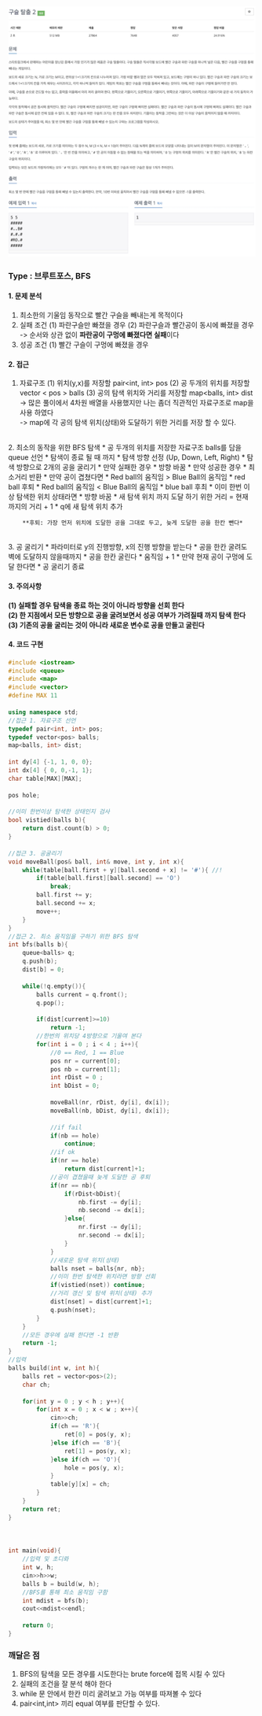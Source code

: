 ![Problem](https://raw.githubusercontent.com/seongjinkime/problem-solving/master/images/13460.png)
### Type : 브루트포스, BFS

#### 1. 문제 분석
1. 최소한의 기울임 동작으로 빨간 구슬을 빼내는게 목적이다  
2. 실패 조건
    (1) 파란구슬만 빠졌을 경우
    (2) 파란구슬과 빨간공이 동시에 빠졌을 경우
    -> 순서와 상관 없이 **파란공이 구멍에 빠졌다면 실패**이다
3. 성공 조건
    (1) 빨간 구슬이 구멍에 빠졌을 경우

#### 2. 접근
1. 자료구조
    (1) 위치(y,x)를 저장할 pair<int, int> pos
    (2) 공 두개의 위치를 저장할 vector < pos > balls
    (3) 공의 탐색 위치와 거리를 저장할 map<balls, int> dist
    -> 많은 풀이에서 4차원 배열을 사용했지만 나는 좀더 직관적인 자료구조로 map을 사용 하였다  
    -> map에 각 공의 탐색 위치(상태)와 도달하기 위한 거리를 저장 할 수 있다.
</br>
2. 최소의 동작을 위한 BFS 탐색
    * 공 두개의 위치를 저장한 자료구조 balls를 담을 queue 선언
    * 탐색이 종료 될 때 까지  
        * 탐색 방향 선정 (Up, Down, Left, Right)
            * 탐색 방향으로 2개의 공을 굴리기
            * 만약 실패한 경우
              *  방향 바꿈
            * 만약 성공한 경우
              * 최소거리 반환
            * 만약 공이 겹쳤다면
              * Red ball의 움직임 > Blue Ball의 움직임
                * red ball 후퇴
              * Red ball의 움직임 < Blue Ball의 움직임
                * blue ball 후최
            * 이미 한번 이상 탐색한 위치 상태라면
                * 방향 바꿈
            * 새 탐색 위치 까지 도달 하기 위한 거리 = 현재 까지의 거리 + 1
            * q에 새 탐색 위치 추가  

        **후퇴: 가장 먼저 위치에 도달한 공을 그대로 두고, 늦게 도달한 공을 한칸 뺀다*
</br>
3. 공 굴리기  
    * 파라미터로 y의 진행방향, x의 진행 방향을 받는다  
    * 공을 한칸 굴려도 벽에 도달하지 않을때까지
      * 공을 한칸 굴린다
      * 움직임 + 1
      * 만약 현재 공이 구멍에 도달 한다면
        * 공 굴리기 종료  



#### 3. 주의사항

**(1) 실패할 경우 탐색을 종료 하는 것이 아니라 방향을 선회 한다**  
**(2) 한 지점에서 모든 방향으로 공을 굴려보면서 성공 여부가 가려질때 까지 탐색 한다**
**(3) 기존의 공을 굴리는 것이 아니라 새로운 변수로 공을 만들고 굴린다**


#### 4. 코드 구현  

```cpp
#include <iostream>
#include <queue>
#include <map>
#include <vector>
#define MAX 11

using namespace std;
//접근 1. 자료구조 선언
typedef pair<int, int> pos;
typedef vector<pos> balls;
map<balls, int> dist;

int dy[4] {-1, 1, 0, 0};
int dx[4] { 0, 0,-1, 1};
char table[MAX][MAX];

pos hole;

//이미 한번이상 탐색한 상태인지 검사
bool vistied(balls b){
    return dist.count(b) > 0;
}

//접근 3. 공굴리기
void moveBall(pos& ball, int& move, int y, int x){
    while(table[ball.first + y][ball.second + x] != '#'){ //!
        if(table[ball.first][ball.second] == 'O')
            break;
        ball.first += y;
        ball.second += x;
        move++;
    }
}
//접근 2. 최소 움직임을 구하기 위한 BFS 탐색
int bfs(balls b){
    queue<balls> q;
    q.push(b);
    dist[b] = 0;

    while(!q.empty()){
        balls current = q.front();
        q.pop();

        if(dist[current]>=10)
            return -1;
        //한번의 위치당 4방향으로 기울여 본다
        for(int i = 0 ; i < 4 ; i++){
            //0 == Red, 1 == Blue
            pos nr = current[0];
            pos nb = current[1];
            int rDist = 0 ;
            int bDist = 0;

            moveBall(nr, rDist, dy[i], dx[i]);
            moveBall(nb, bDist, dy[i], dx[i]);

            //if fail
            if(nb == hole)
                continue;
            //if ok
            if(nr == hole)
                return dist[current]+1;
            //공이 겹쳤을때 늦게 도달한 공 후퇴
            if(nr == nb){
                if(rDist<bDist){
                    nb.first -= dy[i];
                    nb.second -= dx[i];
                }else{
                    nr.first -= dy[i];
                    nr.second -= dx[i];
                }
            }
            //새로운 탐색 위치(상태)
            balls nset = balls{nr, nb};
            //이미 한번 탐색한 위치라면 방향 선회
            if(vistied(nset)) continue;
            //거리 갱신 및 탐색 위치(상태) 추가
            dist[nset] = dist[current]+1;
            q.push(nset);
        }
    }
    //모든 경우에 실패 한다면 -1 반환
    return -1;
}
//입력
balls build(int w, int h){
    balls ret = vector<pos>(2);
    char ch;

    for(int y = 0 ; y < h ; y++){
        for(int x = 0 ; x < w ; x++){
            cin>>ch;
            if(ch == 'R'){
                ret[0] = pos(y, x);
            }else if(ch == 'B'){
                ret[1] = pos(y, x);
            }else if(ch == 'O'){
                hole = pos(y, x);
            }
            table[y][x] = ch;
        }
    }
    return ret;
}



int main(void){
    //입력 및 초디롸
    int w, h;
    cin>>h>>w;
    balls b = build(w, h);
    //BFS를 통해 최소 움직임 구함
    int mdist = bfs(b);
    cout<<mdist<<endl;

    return 0;
}

```

### 깨달은 점
1. BFS의 탐색을 모든 경우를 시도한다는 brute force에 접목 시킬 수 있다
2. 실패의 조건을 잘 분석 해야 한다
3. while 문 안에서 한칸 미리 굴려보고 가능 여부를 따져볼 수 있다
4. pair<int,int> 끼리 equal 여부를 판단할 수 있다.
